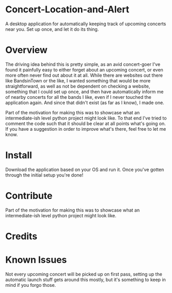 # Concert-Location-and-Alert
A desktop application for automatically keeping track of upcoming concerts near you. Set up once, and let it do its thing.

# Overview
The driving idea behind this is pretty simple, as an avid concert-goer I've found it painfully easy
to either forget about an upcoming concert, or even more often never find out about it at all. While there
are websites out there like BandsinTown or the like, I wanted something that would be more straightforward,
as well as not be dependent on checking a website, something that I could set up once, and then have automatically
inform me of nearby concerts for all the bands I like, even if I never touched the application again. And since that didn't
exist (as far as I know), I made one.

Part of the motivation for making this was to showcase what an intermediate-ish level python project might look like. To
that end I've tried to comment the code such that it should be clear at all points what's going on. If you have a suggestion
in order to improve what's there, feel free to let me know.


# Install

Download the application based on your OS and run it. Once you've gotten through the initial setup you're done!

# Contribute
 
Part of the motivation for making this was to showcase what an intermediate-ish level python project might look like. 

# Credits

# Known Issues

Not every upcoming concert will be picked up on first pass, setting up the automatic launch stuff gets around this mostly,
but it's something to keep in mind if you forgo those.
